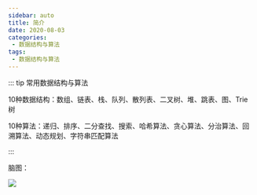 ```yaml
---
sidebar: auto
title: 简介
date: 2020-08-03
categories:
 - 数据结构与算法
tags:
 - 数据结构与算法
---
```




::: tip 常用数据结构与算法

10种数据结构：数组、链表、栈、队列、散列表、二叉树、堆、跳表、图、Trie 树

10种算法：递归、排序、二分查找、搜索、哈希算法、贪心算法、分治算法、回溯算法、动态规划、字符串匹配算法

:::

脑图：

![](https://cdn.jsdelivr.net/gh/sherlonWang/imgbed/picgo20200806101316.png)
